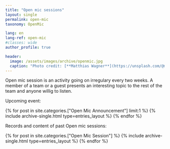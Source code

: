 ```yaml
---
title: "Open mic sessions"
layout: single
permalink: open-mic
taxonomy: OpenMic

lang: en
lang-ref: open-mic
#classes: wide
author_profile: true

header:
  image: /assets/images/archive/openmic.jpg
  caption: "Photo credit: [**Matthias Wagner**](https://unsplash.com/@matwag?utm_source=unsplash&utm_medium=referral&utm_content=creditCopyText) on [**Unsplash**](http://unsplash.com/)"
---
```


Open mic session is an activity going on irregulary every two weeks. A member of a team or a guest presents an interesting topic to the rest of the team and anyone willig to listen.

Upcoming event:

{% for post in site.categories.["Open Mic Announcement"] limit:1 %}
  {% include archive-single.html type=entries_layout %}
{% endfor %}

Records and content of past Open mic sessions:

{% for post in site.categories.["Open Mic Session"] %}
  {% include archive-single.html type=entries_layout %}
{% endfor %}
